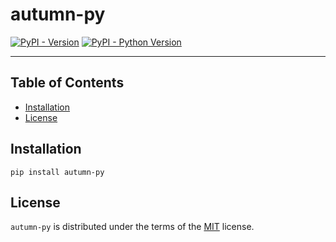 # autumn-py

[![PyPI - Version](https://img.shields.io/pypi/v/autumn-py.svg)](https://pypi.org/project/autumn-py)
[![PyPI - Python Version](https://img.shields.io/pypi/pyversions/autumn-py.svg)](https://pypi.org/project/autumn-py)

-----

## Table of Contents

- [Installation](#installation)
- [License](#license)

## Installation

```console
pip install autumn-py
```

## License

`autumn-py` is distributed under the terms of the [MIT](https://spdx.org/licenses/MIT.html) license.
